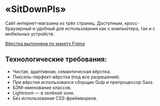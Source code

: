 # «SitDownPls»

Сайт интернет-магазина из трёх страниц. Доступным,  кросс-браузерный и удобный для использования как с компьютера, так и с мобильных устройств. 

[Вёрстка выполнена по макету Figma](https://www.figma.com/file/lBMYXRH6CHIoiIK6xrcibD/sdp.ru)

## Технологические требования: 

* Чистая, адаптивная, семантическая вёрстка.
* Пиксель-перфект-вёрстка (под все разрешения).
* При вёрстке использовался сборщик Gulp и препроцессор Sass.
* БЭМ-именование классов.
* Lightroom — в зелёной зоне.
* Без использования CSS-фреймворков.
